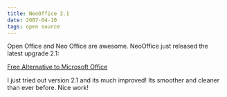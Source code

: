 ```yaml
---
title: NeoOffice 2.1
date: 2007-04-10
tags: open source
---
```

Open Office and Neo Office are awesome. NeoOffice just released the latest upgrade 2.1:

<a href="http://www.neooffice.org/neojava/en/index.php">Free Alternative to Microsoft Office</a>

I just tried out version 2.1 and its much improved! Its smoother and cleaner than ever before. Nice work!

